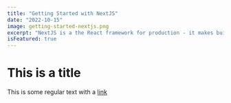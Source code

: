 ```yaml
---
title: "Getting Started with NextJS"
date: "2022-10-15"
image: getting-started-nextjs.png
excerpt: "NextJS is a the React framework for production - it makes building fullstack React apps and sites a breeze and ships with built-in SSR"
isFeatured: true
---
```


# This is a title

This is some regular text with a [link](https://google.com)

